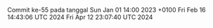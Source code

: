 Commit ke-55 pada tanggal Sun Jan 01 14:00 2023 +0100
Fri Feb 16 14:43:06 UTC 2024
Fri Apr 12 23:07:40 UTC 2024
